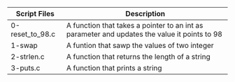 
| Script Files | Description |
| ----------- | ----------- |
| 0-reset_to_98.c |A function that takes a pointer to an int as parameter and updates the value it points to 98 |
| 1-swap | A funtion that sawp the values of two integer
| 2-strlen.c | A function that returns the length of a string |
| 3-puts.c | A function that prints a string |
